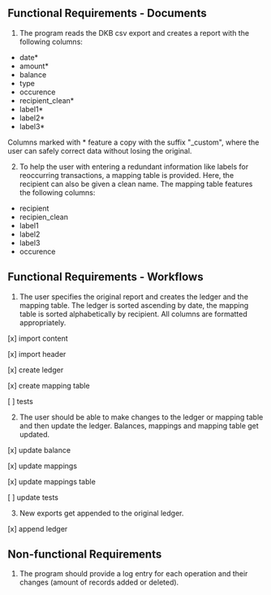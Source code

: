 ## Functional Requirements - Documents

1. The program reads the DKB csv export and creates a report with the following columns:

* date*
* amount*
* balance
* type
* occurence
* recipient_clean*
* label1*
* label2*
* label3*

Columns marked with * feature a copy with the suffix "_custom", where the user can safely correct
data without losing the original.

2. To help the user with entering a redundant information like labels for reoccurring transactions, a mapping table is provided. Here, the recipient can also be given a clean name. The mapping table features the following columns:

* recipient
* recipien_clean
* label1
* label2
* label3
* occurence

## Functional Requirements - Workflows

1. The user specifies the original report and creates the ledger and the mapping table. The ledger is sorted ascending by date, the mapping table is sorted alphabetically by recipient. All columns are formatted appropriately.

[x] import content

[x] import header

[x] create ledger

[x] create mapping table

[ ] tests

2. The user should be able to make changes to the ledger or mapping table and then update the ledger. Balances, mappings and mapping table get updated.

[x] update balance

[x] update mappings

[x] update mappings table

[ ] update tests

3. New exports get appended to the original ledger.

[x] append ledger

## Non-functional Requirements

1. The program should provide a log entry for each operation and their changes (amount of records added or deleted).

